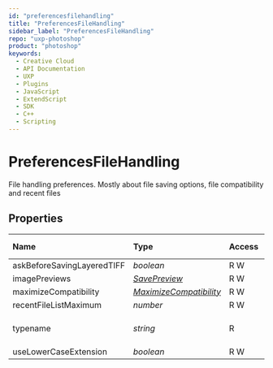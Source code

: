 ```yaml
---
id: "preferencesfilehandling"
title: "PreferencesFileHandling"
sidebar_label: "PreferencesFileHandling"
repo: "uxp-photoshop"
product: "photoshop"
keywords:
  - Creative Cloud
  - API Documentation
  - UXP
  - Plugins
  - JavaScript
  - ExtendScript
  - SDK
  - C++
  - Scripting
---
```


# PreferencesFileHandling

File handling preferences. Mostly about file saving options, file compatibility and recent files

## Properties

| Name | Type | Access | Min Version | Description |
| :------ | :------ | :------ | :------ | :------ |
| askBeforeSavingLayeredTIFF | *boolean* | R W | acc??? | - |
| imagePreviews | [*SavePreview*](/ps_reference/modules/constants/#savepreview) | R W | acc??? | - |
| maximizeCompatibility | [*MaximizeCompatibility*](/ps_reference/modules/constants/#maximizecompatibility) | R W | acc??? | - |
| recentFileListMaximum | *number* | R W | acc??? | - |
| typename | *string* | R | 24.0 | The class name of the referenced object: *&quot;PreferencesFileHandling&quot;*. |
| useLowerCaseExtension | *boolean* | R W | acc??? | - |
